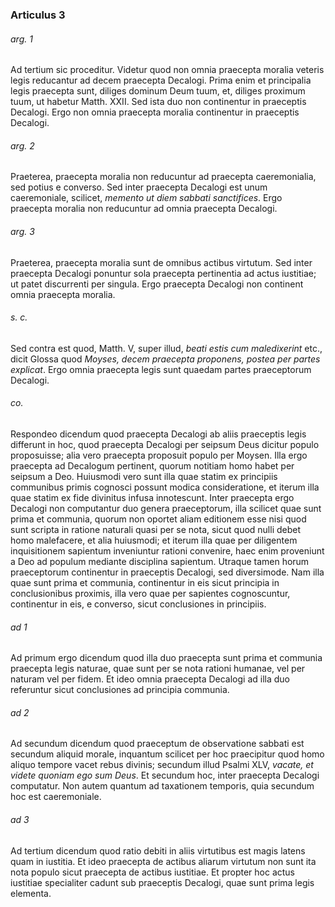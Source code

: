 ### Articulus 3

###### arg. 1
Ad tertium sic proceditur. Videtur quod non omnia praecepta moralia veteris legis reducantur ad decem praecepta Decalogi. Prima enim et principalia legis praecepta sunt, diliges dominum Deum tuum, et, diliges proximum tuum, ut habetur Matth. XXII. Sed ista duo non continentur in praeceptis Decalogi. Ergo non omnia praecepta moralia continentur in praeceptis Decalogi.

###### arg. 2
Praeterea, praecepta moralia non reducuntur ad praecepta caeremonialia, sed potius e converso. Sed inter praecepta Decalogi est unum caeremoniale, scilicet, *memento ut diem sabbati sanctifices*. Ergo praecepta moralia non reducuntur ad omnia praecepta Decalogi.

###### arg. 3
Praeterea, praecepta moralia sunt de omnibus actibus virtutum. Sed inter praecepta Decalogi ponuntur sola praecepta pertinentia ad actus iustitiae; ut patet discurrenti per singula. Ergo praecepta Decalogi non continent omnia praecepta moralia.

###### s. c.
Sed contra est quod, Matth. V, super illud, *beati estis cum maledixerint* etc., dicit Glossa quod *Moyses, decem praecepta proponens, postea per partes explicat*. Ergo omnia praecepta legis sunt quaedam partes praeceptorum Decalogi.

###### co.
Respondeo dicendum quod praecepta Decalogi ab aliis praeceptis legis differunt in hoc, quod praecepta Decalogi per seipsum Deus dicitur populo proposuisse; alia vero praecepta proposuit populo per Moysen. Illa ergo praecepta ad Decalogum pertinent, quorum notitiam homo habet per seipsum a Deo. Huiusmodi vero sunt illa quae statim ex principiis communibus primis cognosci possunt modica consideratione, et iterum illa quae statim ex fide divinitus infusa innotescunt. Inter praecepta ergo Decalogi non computantur duo genera praeceptorum, illa scilicet quae sunt prima et communia, quorum non oportet aliam editionem esse nisi quod sunt scripta in ratione naturali quasi per se nota, sicut quod nulli debet homo malefacere, et alia huiusmodi; et iterum illa quae per diligentem inquisitionem sapientum inveniuntur rationi convenire, haec enim proveniunt a Deo ad populum mediante disciplina sapientum. Utraque tamen horum praeceptorum continentur in praeceptis Decalogi, sed diversimode. Nam illa quae sunt prima et communia, continentur in eis sicut principia in conclusionibus proximis, illa vero quae per sapientes cognoscuntur, continentur in eis, e converso, sicut conclusiones in principiis.

###### ad 1
Ad primum ergo dicendum quod illa duo praecepta sunt prima et communia praecepta legis naturae, quae sunt per se nota rationi humanae, vel per naturam vel per fidem. Et ideo omnia praecepta Decalogi ad illa duo referuntur sicut conclusiones ad principia communia.

###### ad 2
Ad secundum dicendum quod praeceptum de observatione sabbati est secundum aliquid morale, inquantum scilicet per hoc praecipitur quod homo aliquo tempore vacet rebus divinis; secundum illud Psalmi XLV, *vacate, et videte quoniam ego sum Deus*. Et secundum hoc, inter praecepta Decalogi computatur. Non autem quantum ad taxationem temporis, quia secundum hoc est caeremoniale.

###### ad 3
Ad tertium dicendum quod ratio debiti in aliis virtutibus est magis latens quam in iustitia. Et ideo praecepta de actibus aliarum virtutum non sunt ita nota populo sicut praecepta de actibus iustitiae. Et propter hoc actus iustitiae specialiter cadunt sub praeceptis Decalogi, quae sunt prima legis elementa.

